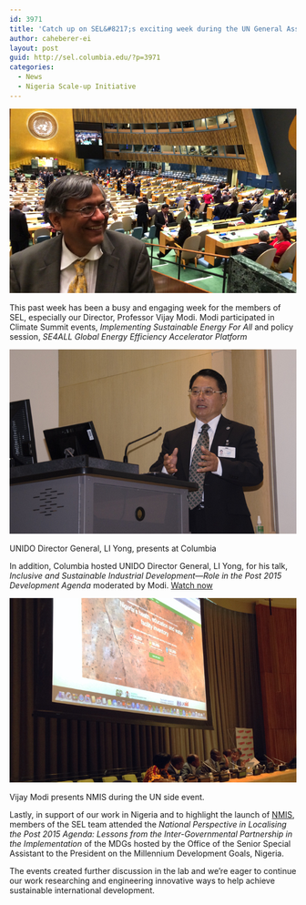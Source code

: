 ```yaml
---
id: 3971
title: 'Catch up on SEL&#8217;s exciting week during the UN General Assembly'
author: caheberer-ei
layout: post
guid: http://sel.columbia.edu/?p=3971
categories:
  - News
  - Nigeria Scale-up Initiative
---
```

![vijayUN][1] 



This past week has been a busy and engaging week for the members of SEL, especially our Director, Professor Vijay Modi. Modi participated in Climate Summit events, *Implementing Sustainable Energy For All* and policy session, *SE4ALL Global Energy Efficiency Accelerator Platform*



![LIYong][2] 

<p class="wp-caption-text">
  UNIDO Director General, LI Yong, presents at Columbia
</p>



In addition, Columbia hosted UNIDO Director General, LI Yong, for his talk, *Inclusive and Sustainable Industrial Development—Role in the Post 2015 Development Agenda* moderated by Modi. [Watch now][3]



![nigeriaUNevent][4] 

<p class="wp-caption-text">
  Vijay Modi presents NMIS during the UN side event.
</p>

Lastly, in support of our work in Nigeria and to highlight the launch of [NMIS][5], members of the SEL team attended the *National Perspective in Localising the Post 2015 Agenda: Lessons from the Inter-Governmental Partnership in the Implementation* of the MDGs hosted by the Office of the Senior Special Assistant to the President on the Millennium Development Goals, Nigeria.

The events created further discussion in the lab and we’re eager to continue our work researching and engineering innovative ways to help achieve sustainable international development.

 [1]: /assets/uploads/blog/2014/09/vijayUN.jpg
 [2]: /assets/uploads/blog/2014/09/LIYong.jpg
 [3]: http://youtu.be/tgODF3WT_oA
 [4]: /assets/uploads/blog/2014/09/nigeriaUNevent.jpg
 [5]: http://nmis.mdgs.gov.ng